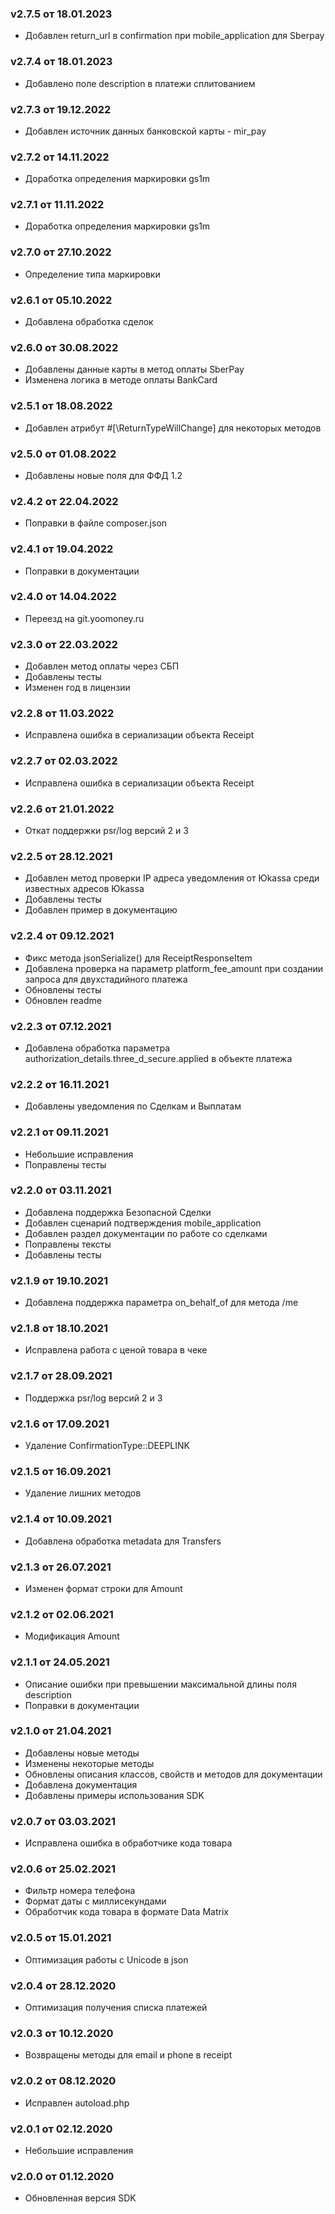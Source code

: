 ### v2.7.5 от 18.01.2023
* Добавлен return_url в confirmation при mobile_application для Sberpay

### v2.7.4 от 18.01.2023
* Добавлено поле description в платежи сплитованием

### v2.7.3 от 19.12.2022
* Добавлен источник данных банковской карты - mir_pay

### v2.7.2 от 14.11.2022
* Доработка определения маркировки gs1m

### v2.7.1 от 11.11.2022
* Доработка определения маркировки gs1m

### v2.7.0 от 27.10.2022
* Определение типа маркировки

### v2.6.1 от 05.10.2022
* Добавлена обработка сделок

### v2.6.0 от 30.08.2022
* Добавлены данные карты в метод оплаты SberPay
* Изменена логика в методе оплаты BankCard

### v2.5.1 от 18.08.2022
* Добавлен атрибут #[\ReturnTypeWillChange] для некоторых методов

### v2.5.0 от 01.08.2022
* Добавлены новые поля для ФФД 1.2

### v2.4.2 от 22.04.2022
* Поправки в файле composer.json

### v2.4.1 от 19.04.2022
* Поправки в документации

### v2.4.0 от 14.04.2022
* Переезд на git.yoomoney.ru

### v2.3.0 от 22.03.2022
* Добавлен метод оплаты через СБП
* Добавлены тесты
* Изменен год в лицензии

### v2.2.8 от 11.03.2022
* Исправлена ошибка в сериализации объекта Receipt

### v2.2.7 от 02.03.2022
* Исправлена ошибка в сериализации объекта Receipt

### v2.2.6 от 21.01.2022
* Откат поддержки psr/log версий 2 и 3

### v2.2.5 от 28.12.2021
* Добавлен метод проверки IP адреса уведомления от Юkassa среди известных адресов Юkassa
* Добавлены тесты
* Добавлен пример в документацию

### v2.2.4 от 09.12.2021
* Фикс метода jsonSerialize() для ReceiptResponseItem
* Добавлена проверка на параметр platform_fee_amount при создании запроса для двухстадийного платежа 
* Обновлены тесты
* Обновлен readme

### v2.2.3 от 07.12.2021
* Добавлена обработка параметра authorization_details.three_d_secure.applied в объекте платежа

### v2.2.2 от 16.11.2021
* Добавлены уведомления по Сделкам и Выплатам

### v2.2.1 от 09.11.2021
* Небольшие исправления
* Поправлены тесты

### v2.2.0 от 03.11.2021
* Добавлена поддержка Безопасной Сделки
* Добавлен сценарий подтверждения mobile_application
* Добавлен раздел документации по работе со сделками
* Поправлены тексты
* Добавлены тесты

### v2.1.9 от 19.10.2021
* Добавлена поддержка параметра on_behalf_of для метода /me

### v2.1.8 от 18.10.2021
* Исправлена работа с ценой товара в чеке

### v2.1.7 от 28.09.2021
* Поддержка psr/log версий 2 и 3

### v2.1.6 от 17.09.2021
* Удаление ConfirmationType::DEEPLINK

### v2.1.5 от 16.09.2021
* Удаление лишних методов

### v2.1.4 от 10.09.2021
* Добавлена обработка metadata для Transfers

### v2.1.3 от 26.07.2021
* Изменен формат строки для Amount

### v2.1.2 от 02.06.2021
* Модификация Amount

### v2.1.1 от 24.05.2021
* Описание ошибки при превышении максимальной длины поля description
* Поправки в документации

### v2.1.0 от 21.04.2021
* Добавлены новые методы
* Изменены некоторые методы
* Обновлены описания классов, свойств и методов для документации
* Добавлена документация
* Добавлены примеры использования SDK

### v2.0.7 от 03.03.2021
* Исправлена ошибка в обработчике кода товара

### v2.0.6 от 25.02.2021
* Фильтр номера телефона
* Формат даты с миллисекундами
* Обработчик кода товара в формате Data Matrix

### v2.0.5 от 15.01.2021
* Оптимизация работы с Unicode в json

### v2.0.4 от 28.12.2020
* Оптимизация получения списка платежей

### v2.0.3 от 10.12.2020
* Возвращены методы для email и phone в receipt

### v2.0.2 от 08.12.2020
* Исправлен autoload.php

### v2.0.1 от 02.12.2020
* Небольшие исправления

### v2.0.0 от 01.12.2020
* Обновленная версия SDK
